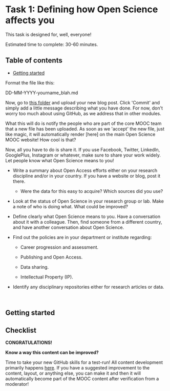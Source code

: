 # Task 1: Defining how Open Science affects you

This task is designed for, well, everyone!

Estimated time to complete: 30-60 minutes.

## Table of contents

* [Getting started](#Getting_started)

Format the file like this:

DD-MM-YYYY-yourname_blah.md

Now, go to [this folder]() and upload your new blog post. Click 'Commit' and simply add a little message describing what you have done. For now, don't worry too much about using GitHub, as we address that in other modules.

What this will do is notify the people who are part of the core MOOC team that a new file has been uploaded. As soon as we 'accept' the new file, just like magic, it will automatically render [here] on the main Open Science MOOC website! How cool is that?

Now, all you have to do is share it. If you use Facebook, Twitter, LinkedIn, GooglePlus, Instagram or whatever, make sure to share your work widely. Let people know what Open Science means to you!


* Write a summary about Open Access efforts either on your research discipline and/or in your country. If you have a website or blog, post it there.

    * Were the data for this easy to acquire? Which sources did you use?

* Look at the status of Open Science in your research group or lab. Make a note of who is doing what. What could be improved?

* Define clearly what Open Science means to you. Have a conversation about it with a colleague. Then, find someone from a different country, and have another conversation about Open Science. 

* Find out the policies are in your department or institute regarding:

    * Career progression and assessment.

    * Publishing and Open Access.

    * Data sharing.

    * Intellectual Property (IP).

* Identify any disciplinary repositories either for research articles or data.


<br/>

## Getting started <a name="Getting_started"></a>


## Checklist <a name="Checklist"></a>


**CONGRATULATIONS!** 

**Know a way this content can be improved?**

Time to take your new GitHub skills for a test-run! All content development primarily happens [here](https://github.com/OpenScienceMOOC/Module-1-Open-Principles/blob/master/content_development/Task_1.md). If you have a suggested improvement to the content, layout, or anything else, you can make it and then it will automatically become part of the MOOC content after verification from a moderator! 